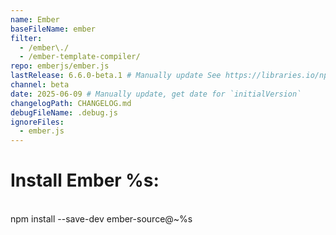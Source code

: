```yaml
---
name: Ember
baseFileName: ember
filter:
  - /ember\./
  - /ember-template-compiler/
repo: emberjs/ember.js
lastRelease: 6.6.0-beta.1 # Manually update See https://libraries.io/npm/ember-source throughout
channel: beta
date: 2025-06-09 # Manually update, get date for `initialVersion`
changelogPath: CHANGELOG.md
debugFileName: .debug.js
ignoreFiles:
  - ember.js
---
```


# Install Ember %s:

<br>
npm install --save-dev ember-source@~%s
